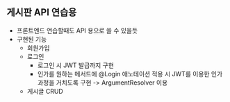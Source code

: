 ## 게시판 API 연습용
- 프론트엔드 연습할때도 API 용으로 쓸 수 있을듯
- 구현된 기능
  - 회원가입
  - 로그인
    - 로그인 시 JWT 발급까지 구현
    - 인가를 원하는 메서드에 @Login 애노테이션 적용 시 JWT를 이용한 인가 과정을 거치도록 구현
      -> ArgumentResolver 이용
  - 게시글 CRUD
